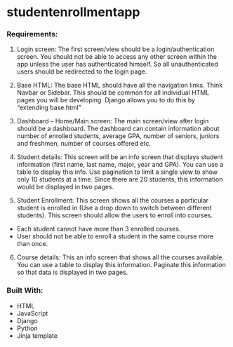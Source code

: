 # studentenrollmentapp

<h3>Requirements:</h3>

1) Login screen: The first screen/view should be a login/authentication screen.
You should not be able to access any other screen within the app unless the user has
authenticated himself. So all unauthenticated users should be redirected to the login
page.</p>

2) Base HTML: The base HTML should have all the navigation links. Think Navbar or
Sidebar. This should be common for all individual HTML pages you will be developing.
Django allows you to do this by “extending base.html”

3) Dashboard – Home/Main screen: The main screen/view after login should be a
dashboard. The dashboard can contain information about number of enrolled students,
average GPA, number of seniors, juniors and freshmen, number of courses offered etc.


4) Student details: This screen will be an info screen that displays student information (first
name, last name, major, year and GPA). You can use a table to display this info. Use
pagination to limit a single view to show only 10 students at a time. Since there are 20
students, this information would be displayed in two pages.

5) Student Enrollment: This screen shows all the courses a particular student is enrolled in
(Use a drop down to switch between different students). This screen should allow the
users to enroll into courses.
 <ul> 
  <li>Each student cannot have more than 3 enrolled courses.</li>
  <li> User should not be able to enroll a student in the same course more than once.</li>
  </ul>

6) Course details: This an info screen that shows all the courses available. You can use a
table to display this information. Paginate this information so that data is displayed in
two pages.

<h3>Built With:</h3>

<ul>
<li>HTML </li>
  <li>JavaScript</li>
  <li>Django</li>
  <li>Python </li>
  <li>Jinja template</li>
  </ul>
